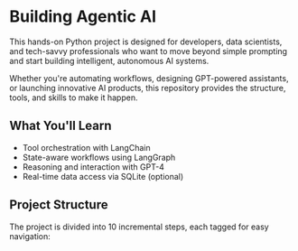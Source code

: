 # Building Agentic AI

This hands-on Python project is designed for developers, data scientists, and tech-savvy professionals who want to move beyond simple prompting and start building intelligent, autonomous AI systems.

Whether you're automating workflows, designing GPT-powered assistants, or launching innovative AI products, this repository provides the structure, tools, and skills to make it happen.

## What You'll Learn

- Tool orchestration with LangChain  
- State-aware workflows using LangGraph  
- Reasoning and interaction with GPT-4  
- Real-time data access via SQLite (optional)

## Project Structure

The project is divided into 10 incremental steps, each tagged for easy navigation:
